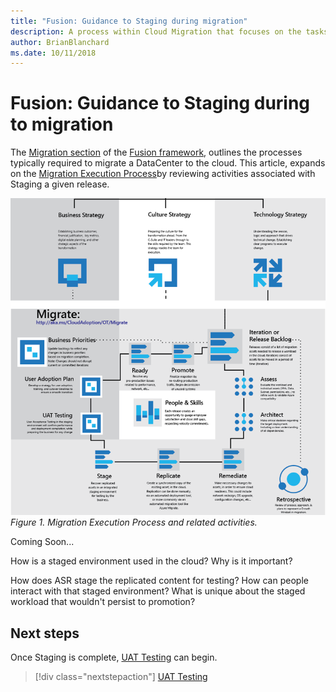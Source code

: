 ```yaml
---
title: "Fusion: Guidance to Staging during migration"
description: A process within Cloud Migration that focuses on the tasks of migrating workloads to the cloud
author: BrianBlanchard
ms.date: 10/11/2018
---
```


# Fusion: Guidance to Staging during to migration

The [Migration section](../overview.md) of the [Fusion framework](../../overview.md), outlines the processes typically required to migrate a DataCenter to the cloud. This article, expands on the [Migration Execution Process](overview.md)by reviewing activities associated with Staging a given release.
  
![Migration Execution Process and related activities](../../_images/migration-execute.png)
*Figure 1. Migration Execution Process and related activities.*

Coming Soon...

How is a staged environment used in the cloud? Why is it important?

How does ASR stage the replicated content for testing? How can people interact with that staged environment? What is unique about the staged workload that wouldn't persist to promotion?

## Next steps

Once Staging is complete, [UAT Testing](business-test.md) can begin.

> [!div class="nextstepaction"]
> [UAT Testing](business-test.md)